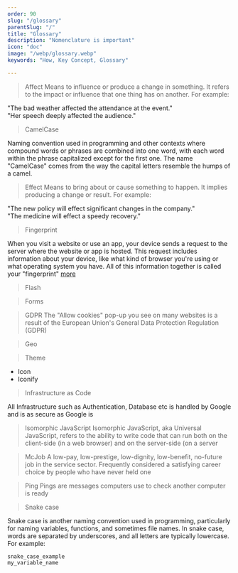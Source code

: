 ```yaml
---
order: 90
slug: "/glossary"
parentSlug: "/"
title: "Glossary"
description: "Nomenclature is important"
icon: "doc"
image: "/webp/glossary.webp"
keywords: "How, Key Concept, Glossary"

---
```

> Affect
Means to influence or produce a change in something. It refers to the impact or influence that one thing has on another. For example:

"The bad weather affected the attendance at the event."  
"Her speech deeply affected the audience."

> CamelCase

Naming convention used in programming and other contexts where compound words or phrases are combined into one word, with each word within the phrase capitalized except for the first one. The name "CamelCase" comes from the way the capital letters resemble the humps of a camel.

> Effect
Means to bring about or cause something to happen. It implies producing a change or result. For example:

"The new policy will effect significant changes in the company."  
"The medicine will effect a speedy recovery."


> Fingerprint

When you visit a website or use an app, your device sends a request to the server where the website or app is hosted. This request includes information about your device, like what kind of browser you're using or what operating system you have. All of this information together is called your "fingerprint" [more](/about/fingerprint)

> Flash

> Forms

> GDPR
The "Allow cookies" pop-up you see on many websites is a result of the European Union's General Data Protection Regulation (GDPR)

> Geo

> Theme
- Icon
- Iconify

> Infrastructure as Code

All Infrastructure such as Authentication, Database etc is handled by Google and is as secure as Google is

> Isomorphic JavaScript
Isomorphic JavaScript, aka Universal JavaScript, refers to the ability to write code that can run both on the client-side (in a web browser) and on the server-side (on a server

> McJob 
A low-pay, low-prestige, low-dignity, low-benefit, no-future job in the service sector. Frequently considered a satisfying career choice by people who have never held one

> Ping
Pings are messages computers use to check another computer is ready

> Snake case

Snake case is another naming convention used in programming, particularly for naming variables, functions, and sometimes file names. In snake case, words are separated by underscores, and all letters are typically lowercase. For example:
```
snake_case_example
my_variable_name
```